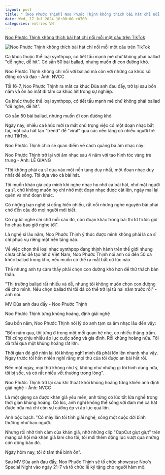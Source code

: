 ```yaml
---
layout: post
title: " [Noo Phước Thịnh] Noo Phước Thịnh không thích bài hát chỉ nổi mỗi một câu trên TikTok"
date: Wed, 17 Jul 2024 10:00:00 +0700
categories: entries VN
---
```

[Noo Phước Thịnh không thích bài hát chỉ nổi mỗi một câu trên TikTok](https://tuoitre.vn/noo-phuoc-thinh-khong-thich-bai-hat-chi-noi-moi-mot-cau-tren-tiktok-20240716194053427.htm)

![Noo Phước Thịnh không thích bài hát chỉ nổi mỗi một câu trên TikTok](https://cdn1.tuoitre.vn/zoom/600_315/471584752817336320/2024/7/16/noo-2-1721133608393312390245-169-709-633-1595-crop-1721134085110427601028.jpg)

Ca khúc thuộc thể loại synthpop, có tiết tấu mạnh mẽ chứ không phải ballad "dễ nghe, dễ hit". Có sẵn 50 bài ballad, nhưng muốn đi con đường khó.

Noo Phước Thịnh không chỉ nổi với ballad mà còn với những ca khúc sôi động có vũ đạo - Ảnh: NVCC

Tối 16-7, Noo Phước Thịnh ra mắt ca khúc Đùa anh đau đấy, trở lại sau bốn năm và ồn ào mất đi tám ca khúc hit trong sự nghiệp.

Ca khúc thuộc thể loại synthpop, có tiết tấu mạnh mẽ chứ không phải ballad "dễ nghe, dễ hit".



Có sẵn 50 bài ballad, nhưng muốn đi con đường khó

Ngày nay, nhiều ca khúc mới ra mắt chú trọng việc có một đoạn nhạc bắt tai, một câu hát tạo "trend" để "viral" qua các nền tảng có nhiều người trẻ như TikTok.

Noo Phước Thịnh chia sẻ quan điểm về cách quảng bá âm nhạc này:

Noo Phước Thịnh trở lại với âm nhạc sau 4 năm với tạo hình tóc vàng trẻ trung - Ảnh: LÊ GIANG

"Tôi không phải ca sĩ dựa vào một nền tảng duy nhất, một đoạn nhạc duy nhất để sống. Tôi dựa vào cả bài hát.

Tôi muốn khán giả của mình khi nghe nhạc họ nhớ cả bài hát, nhớ mặt người ca sĩ, chứ không muốn họ chỉ nhớ một đoạn nhạc được cắt lên, ngày mai lại quên và nhớ đoạn khác.

Có những bạn nghệ sĩ cống hiến nhiều, rất nổi nhưng nghe nguyên bài phải chờ đến câu đó mọi người mới biết.

Có người nghe chỉ chờ mỗi câu đó, còn đoạn khác trong bài thì từ trước giờ họ chưa bao giờ nghe tới".



Là nghệ sĩ lâu năm, Noo Phước Thịnh ý thức được mình không phải là ca sĩ chỉ phục vụ riêng một nền tảng nào.

Về việc chọn thể loại nhạc synthpop đang thịnh hành trên thế giới nhưng chưa chắc dễ tạo hit ở Việt Nam, Noo Phước Thịnh nói anh có đến 50 ca khúc ballad trong kho, nếu muốn có thể ra mắt bất cứ lúc nào.

Thế nhưng anh tự cảm thấy phải chọn con đường khó hơn để thử thách bản thân.

"Thị trường ballad rất nhiều và dễ, nhưng tôi không muốn chọn con đường dễ cho mình. Nếu chọn ballad thì tôi đã có thể trở lại từ hai năm trước rồi" - anh nói.

MV Đùa anh đau đấy - Noo Phước Thịnh

Noo Phước Thịnh từng khủng hoảng, định giải nghệ

Sau bốn năm, Noo Phước Thịnh nói lý do anh tạm xa âm nhạc lâu đến vậy:

"Bốn năm qua, tôi từng ở trong một mối quan hệ nhẹ, có nhiều thăng trầm. Tôi cũng chịu nhiều áp lực cuộc sống và gia đình. Rồi khủng hoảng nữa. Tôi đã trải qua một khủng hoảng rất lớn.

Thời gian đó giờ nhìn lại tôi không nghĩ mình đã phải lớn lên nhanh như vậy. Ngày trước tôi hồn nhiên nghĩ rằng mọi thứ của tôi được an bài hết rồi.

Đến một ngày, mọi thứ không như ý, không như những gì tôi hình dung nữa, tôi bị sốc, và có rất nhiều vết thương trong lòng".

Noo Phước Thịnh trở lại sau khi thoát khỏi khủng hoảng từng khiến anh định giải nghệ - Ảnh: NVCC

Là một giọng ca được khán giả yêu mến, anh từng có lúc tắt lửa nghề trong thời gian khủng hoảng. Có lúc, anh nghĩ không thể sống với đam mê ca hát được nữa mà chỉ còn sự cưỡng ép vì áp lực quá lớn.

Anh bộc bạch: "Có mấy lần tôi tính giải nghệ, sống một cuộc đời bình thường như bao người.

Nhưng rồi nhờ tình cảm của khán giả, nhờ những clip "CapCut giựt giựt" trên mạng xã hội mà khán giả làm cho tôi, tôi mới thêm động lực vượt qua những cơn dông bão đó.

Ngày hôm nay, tôi ở tâm thế bình ổn".

Sau MV Đùa anh đau đấy, Noo Phước Thịnh sẽ tổ chức showcase Noo's Special Night vào ngày 21-7 và tổ chức lễ ký tặng cho người hâm mộ.

